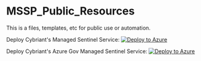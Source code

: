 # MSSP_Public_Resources
This is a files, templates, etc for public use or automation.

Deploy Cybriant's Managed Sentinel Service:  [![Deploy to Azure](https://aka.ms/deploytoazurebutton)](https://portal.azure.com/#create/Microsoft.Template/uri/https%3A%2F%2Fraw.githubusercontent.com%2Fcybriant%2FMSSP_Public_Resources%2Fmaster%2FCybriant_MSSentinel_Delegations.json)

Deploy Cybriant's Azure Gov Managed Sentinel Service:  [![Deploy to Azure](https://aka.ms/deploytoazurebutton)](https://portal.azure.us/#create/Microsoft.Template/uri/https%3A%2F%2Fraw.githubusercontent.com%2Fcybriant%2FMSSP_Public_Resources%2Fmaster%2FCybriant_MSSentinel_Delegations.json)
